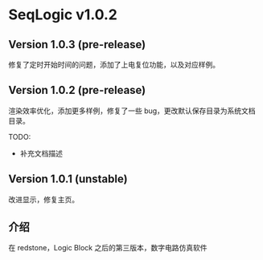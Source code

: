 # SeqLogic v1.0.2

## Version 1.0.3 (pre-release)

修复了定时开始时间的问题，添加了上电复位功能，以及对应样例。

## Version 1.0.2 (pre-release)

渲染效率优化，添加更多样例，修复了一些 bug，更改默认保存目录为系统文档目录。

TODO:

- 补充文档描述

## Version 1.0.1 (unstable)

改进显示，修复主页。

## 介绍

在 redstone，Logic Block 之后的第三版本，数字电路仿真软件
